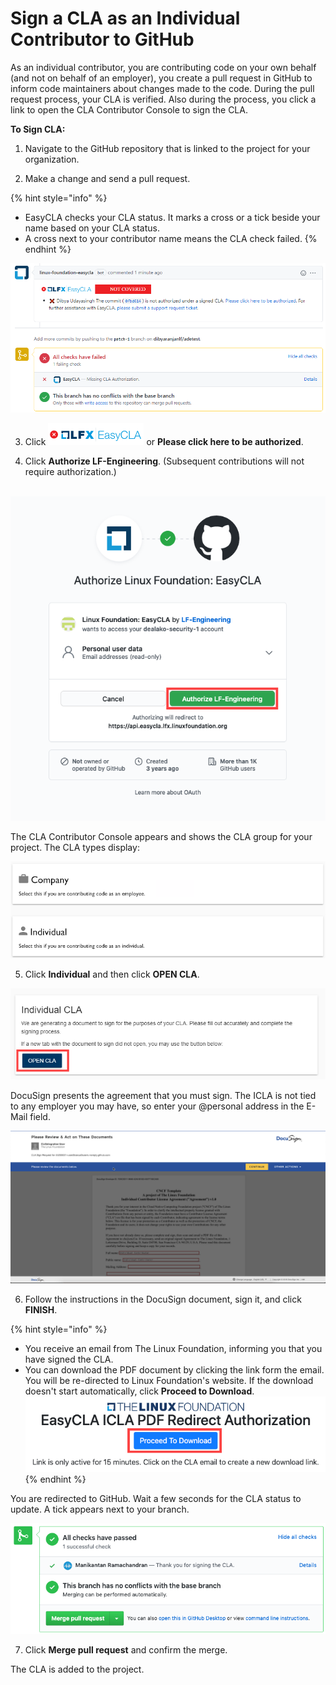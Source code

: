 # Sign a CLA as an Individual Contributor to GitHub

As an individual contributor, you are contributing code on your own behalf \(and not on behalf of an employer\), you create a pull request in GitHub to inform code maintainers about changes made to the code. During the pull request process, your CLA is verified. Also during the process, you click a link to open the CLA Contributor Console to sign the CLA.

**To Sign CLA:**

1. Navigate to the GitHub repository that is linked to the project for your organization.

2. Make a change and send a pull request.

{% hint style="info" %}
* EasyCLA checks your CLA status. It marks a cross or a tick beside your name based on your CLA status.
* A cross next to your contributor name means the CLA check failed.
{% endhint %}

![CLA GitHub Individual Check Fail](../../.gitbook/assets/cla-github-individual-check-fail.png)

3. Click ![](../../.gitbook/assets/lfx-easycla.png) or **Please click here to be authorized**.

4. Click **Authorize LF-Engineering**. \(Subsequent contributions will not require authorization.\)

​ ![](../../.gitbook/assets/authorize-linux-foundation-easycla.png) 

The CLA Contributor Console appears and shows the CLA group for your project. The CLA types display:

![CLA GitHub Select Company or Individual](../../.gitbook/assets/cla-github-select-company-or-individual.png)

5. Click **Individual** and then click **OPEN CLA**.

![](../../.gitbook/assets/individual-cla%20%281%29.png)

DocuSign presents the agreement that you must sign. The ICLA is not tied to any employer you may have, so enter your @personal address in the E-Mail field.

![DocuSign](../../.gitbook/assets/cla-docusign.png)

6. Follow the instructions in the DocuSign document, sign it, and click **FINISH**.

{% hint style="info" %}
* You receive an email from The Linux Foundation, informing you that you have signed the CLA. 
* You can download the PDF document by clicking the link form the email. You will be re-directed to Linux Foundation's website. If the download doesn't start automatically, click **Proceed to Download**. ![](../../.gitbook/assets/proceed-to-download-icla.png) 
{% endhint %}

You are redirected to GitHub. Wait a few seconds for the CLA status to update. A tick appears next to your branch.

![GitHub Individual Contributor Pass](../../.gitbook/assets/cla-github-individual-contributor-pass.png)

7. Click **Merge pull request** and confirm the merge.

The CLA is added to the project.

